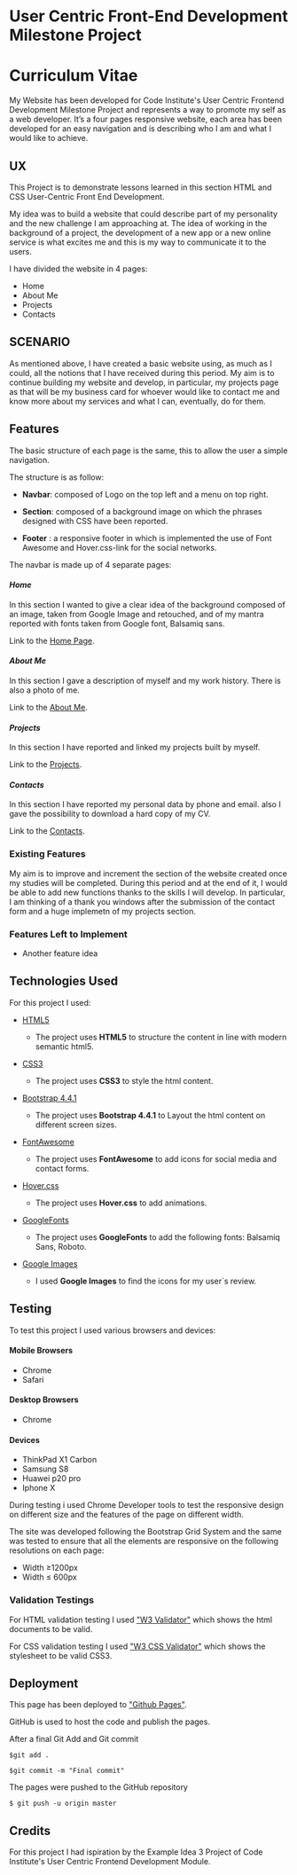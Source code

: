 # User Centric Front-End Development Milestone Project

# Curriculum Vitae

My Website has been developed for Code Institute's User Centric Frontend Development Milestone Project and represents a way to promote my self as a web developer. It’s a four pages responsive website, each area has been developed for an easy navigation and is describing who I am and what I would like to achieve. 
 
## UX
 
This Project is to demonstrate lessons learned in this section HTML and CSS User-Centric Front End Development.

My idea was to build a website that could describe part of my personality and the new challenge I am approaching at. The idea of working in the background of a project, the development of a new app or a new online service is what excites me and this is my way to communicate it to the users. 

I have divided the website in 4 pages:

* Home
* About Me
* Projects
* Contacts

## SCENARIO

As mentioned above, I have created a basic website using, as much as I could, all the notions that I have received during this period. My aim is to continue building my website and develop, in particular, my projects page as that will be my business card for whoever would like to contact me and know more about my services and what I can, eventually, do for them. 

## Features

The basic structure of each page is the same, this to allow the user a simple navigation.

The structure is as follow:

* **Navbar**: composed of Logo on the top left and a menu on top right.

* **Section**: composed of a background image on which the phrases designed with CSS have been reported.

* **Footer** : a responsive footer in which is implemented the use of Font Awesome and Hover.css-link for the social networks.
 
The navbar is made up of 4 separate pages:

#### _Home_

In this section I wanted to give a clear idea of the background composed of an image, taken from Google Image and retouched, and of my mantra reported with fonts taken from Google font, Balsamiq sans.

Link to the [Home Page](https://salvobevi.github.io/First_Milestone-My_CV/).

#### _About Me_

In this section I gave a description of myself and my work history. There is also a photo of me.

Link to the [About Me](https://salvobevi.github.io/First_Milestone-My_CV/aboutme.html).

#### _Projects_

In this section I have reported and linked my projects built by myself.

Link to the [Projects](https://salvobevi.github.io/First_Milestone-My_CV/projects.html).

#### _Contacts_

In this section I have reported my personal data by phone and email. also I gave the possibility to download a hard copy of my CV.

Link to the [Contacts](https://salvobevi.github.io/First_Milestone-My_CV/contacts.html).

### Existing Features

My aim is to improve and increment the section of the website created once my studies will be completed. During this period and at the end of it, I would be able to add new functions thanks to the skills I will develop. In particular, I am thinking of a thank you windows after the submission of the contact form and a huge implemetn of my projects section. 

### Features Left to Implement

- Another feature idea

## Technologies Used

For this project I used:

- [HTML5]( https://en.wikipedia.org/wiki/HTML5)
    - The project uses **HTML5** to structure the content in line with modern semantic html5.
 
- [CSS3](https://en.wikipedia.org/wiki/Cascading_Style_Sheets#CSS_3)
    - The project uses **CSS3** to style the html content.

- [Bootstrap 4.4.1](https://getbootstrap.com/docs/4.1/)
    - The project uses **Bootstrap 4.4.1** to Layout the html content on different screen sizes.

- [FontAwesome](https://fontawesome.com/)
    - The project uses **FontAwesome** to add icons for social media and contact forms.

- [Hover.css](http://ianlunn.github.io/Hover/)
    - The project uses **Hover.css** to add animations.     

- [GoogleFonts](https://fonts.google.com/)
    - The project uses **GoogleFonts** to add the following fonts: Balsamiq Sans, Roboto.

- [Google Images](https://www.google.com/imghp?hl=en)
    - I used **Google Images** to find the icons for my user`s review.

## Testing

To test this project I used various browsers and devices:

#### Mobile Browsers
* Chrome
* Safari

#### Desktop Browsers
* Chrome

#### Devices
* ThinkPad X1 Carbon
* Samsung S8
* Huawei p20 pro
* Iphone X

During testing i used Chrome Developer tools to test the responsive design on different size and the features of the page on different width.

The site was developed following the Bootstrap Grid System and the same was tested to ensure that all the elements are responsive on the following resolutions on each page:

- Width ≥1200px
- Width ≤ 600px

### Validation Testings

For HTML validation testing I used ["W3 Validator"](https://validator.w3.org/nu/?doc=https%3A%2F%2Fgello94.github.io%2Ffirst-milestone-antonio%2F) which shows the html documents to be valid.

For CSS validation testing I used ["W3 CSS Validator"](http://jigsaw.w3.org/css-validator/validator?uri=https%3A%2F%2Fgello94.github.io%2Ffirst-milestone-antonio%2F&profile=css3svg&usermedium=all&warning=1&vextwarning=&lang=it) which shows the stylesheet to be valid CSS3.

## Deployment

This page has been deployed to ["Github Pages"](https://salvobevi.github.io/First_Milestone-My_CV/).

GitHub is used to host the code and publish the pages.

After a final Git Add and Git commit

`$git add .`

`$git commit -m "Final commit"`

The pages were pushed to the GitHub repository

`$ git push -u origin master`

## Credits

For this project I had ispiration by the Example Idea 3 Project of Code Institute's User Centric Frontend Development Module.

